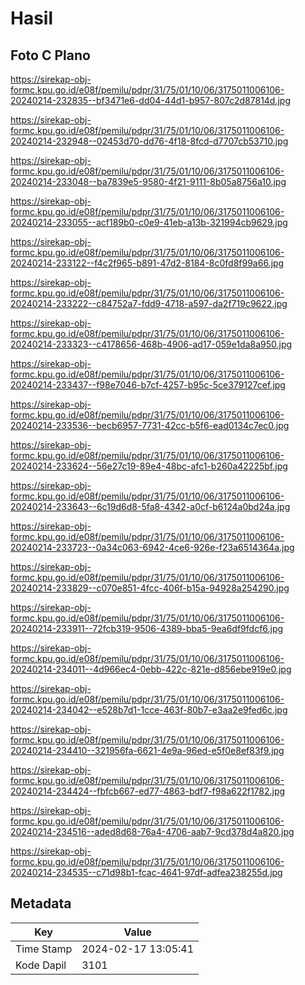 # Hasil

## Foto C Plano

https://sirekap-obj-formc.kpu.go.id/e08f/pemilu/pdpr/31/75/01/10/06/3175011006106-20240214-232835--bf3471e6-dd04-44d1-b957-807c2d87814d.jpg

https://sirekap-obj-formc.kpu.go.id/e08f/pemilu/pdpr/31/75/01/10/06/3175011006106-20240214-232948--02453d70-dd76-4f18-8fcd-d7707cb53710.jpg

https://sirekap-obj-formc.kpu.go.id/e08f/pemilu/pdpr/31/75/01/10/06/3175011006106-20240214-233048--ba7839e5-9580-4f21-9111-8b05a8756a10.jpg

https://sirekap-obj-formc.kpu.go.id/e08f/pemilu/pdpr/31/75/01/10/06/3175011006106-20240214-233055--acf189b0-c0e9-41eb-a13b-321994cb9629.jpg

https://sirekap-obj-formc.kpu.go.id/e08f/pemilu/pdpr/31/75/01/10/06/3175011006106-20240214-233122--f4c2f965-b891-47d2-8184-8c0fd8f99a66.jpg

https://sirekap-obj-formc.kpu.go.id/e08f/pemilu/pdpr/31/75/01/10/06/3175011006106-20240214-233222--c84752a7-fdd9-4718-a597-da2f719c9622.jpg

https://sirekap-obj-formc.kpu.go.id/e08f/pemilu/pdpr/31/75/01/10/06/3175011006106-20240214-233323--c4178656-468b-4906-ad17-059e1da8a950.jpg

https://sirekap-obj-formc.kpu.go.id/e08f/pemilu/pdpr/31/75/01/10/06/3175011006106-20240214-233437--f98e7046-b7cf-4257-b95c-5ce379127cef.jpg

https://sirekap-obj-formc.kpu.go.id/e08f/pemilu/pdpr/31/75/01/10/06/3175011006106-20240214-233536--becb6957-7731-42cc-b5f6-ead0134c7ec0.jpg

https://sirekap-obj-formc.kpu.go.id/e08f/pemilu/pdpr/31/75/01/10/06/3175011006106-20240214-233624--56e27c19-89e4-48bc-afc1-b260a42225bf.jpg

https://sirekap-obj-formc.kpu.go.id/e08f/pemilu/pdpr/31/75/01/10/06/3175011006106-20240214-233643--6c19d6d8-5fa8-4342-a0cf-b6124a0bd24a.jpg

https://sirekap-obj-formc.kpu.go.id/e08f/pemilu/pdpr/31/75/01/10/06/3175011006106-20240214-233723--0a34c063-6942-4ce6-926e-f23a6514364a.jpg

https://sirekap-obj-formc.kpu.go.id/e08f/pemilu/pdpr/31/75/01/10/06/3175011006106-20240214-233829--c070e851-4fcc-406f-b15a-94928a254290.jpg

https://sirekap-obj-formc.kpu.go.id/e08f/pemilu/pdpr/31/75/01/10/06/3175011006106-20240214-233911--72fcb319-9506-4389-bba5-9ea6df9fdcf6.jpg

https://sirekap-obj-formc.kpu.go.id/e08f/pemilu/pdpr/31/75/01/10/06/3175011006106-20240214-234011--4d966ec4-0ebb-422c-821e-d856ebe919e0.jpg

https://sirekap-obj-formc.kpu.go.id/e08f/pemilu/pdpr/31/75/01/10/06/3175011006106-20240214-234042--e528b7d1-1cce-463f-80b7-e3aa2e9fed6c.jpg

https://sirekap-obj-formc.kpu.go.id/e08f/pemilu/pdpr/31/75/01/10/06/3175011006106-20240214-234410--321956fa-6621-4e9a-96ed-e5f0e8ef83f9.jpg

https://sirekap-obj-formc.kpu.go.id/e08f/pemilu/pdpr/31/75/01/10/06/3175011006106-20240214-234424--fbfcb667-ed77-4863-bdf7-f98a622f1782.jpg

https://sirekap-obj-formc.kpu.go.id/e08f/pemilu/pdpr/31/75/01/10/06/3175011006106-20240214-234516--aded8d68-76a4-4706-aab7-9cd378d4a820.jpg

https://sirekap-obj-formc.kpu.go.id/e08f/pemilu/pdpr/31/75/01/10/06/3175011006106-20240214-234535--c71d98b1-fcac-4641-97df-adfea238255d.jpg


## Metadata

| Key        | Value               |
| ---------- | ------------------- |
| Time Stamp | 2024-02-17 13:05:41 |
| Kode Dapil | 3101                |




